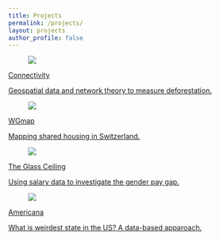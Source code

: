 ```yaml
---
title: Projects
permalink: /projects/
layout: projects
author_profile: false
---
```



<div class='project-listing'>
  <figure class="project-figure">
    <img
    class="lazyload"
    data-src="https://groundviews.org/wp-content/uploads/2012/11/Forest-Patch-1200x550.jpg"
    src="https://groundviews.org/wp-content/uploads/2012/11/Forest-Patch-1200x550.jpg">
  </figure>
	  <div class='project-writeup'>
	  	<a href='./connectivity'>
  		<p class='project-title'> Connectivity </p>
  		<p class='project-description'>  Geospatial data and network theory to measure deforestation. </p>
		</a>
  </div>
</div>
<div class='project-listing'>
  <figure class="project-figure">
    <img
    class="lazyload"
    data-src="https://res.cloudinary.com/itko/image/upload/v1/WGmap/thumbnail_og.png"
    src="https://res.cloudinary.com/itko/image/upload/v1/WGmap/thumbnail_og.png">
  </figure>
	  <div class='project-writeup'>
	  	<a href='./wgmap'>
  		<p class='project-title'> WGmap </p>
  		<p class='project-description'> Mapping shared housing in Switzerland. </p>
		</a>
  </div>
</div> 
<div class='project-listing'>
  <figure class="project-figure">
    <img
    class="lazyload"
    data-src="https://alltogether.swe.org/wp-content/uploads/2018/05/Depositphotos_110484896_l-2015.jpg"
    src="https://alltogether.swe.org/wp-content/uploads/2018/05/Depositphotos_110484896_l-2015.jpg">
  </figure>
  <div class='project-writeup'>
  	<a href='./gender-gap'>
  		<p class='project-title'> The Glass Ceiling  </p>
  		<p class='project-description'> Using salary data to investigate the gender pay gap. </p>
		</a>
  </div>
</div>
<div class='project-listing'>
  <figure class="project-figure">
    <img
    class="lazyload"
    data-src="https://i.cbc.ca/1.4729338.1530308043!/fileImage/httpImage/image.jpg_gen/derivatives/16x9_780/96735468.jpg"
    src="https://i.cbc.ca/1.4729338.1530308043!/fileImage/httpImage/image.jpg_gen/derivatives/16x9_780/96735468.jpg">
  </figure>
	  <div class='project-writeup'>
	  	<a href='./americana'>
  		<p class='project-title'> Americana </p>
  		<p class='project-description'> What is weirdest state in the US? A data-based apparoach. </p>
		</a>
  </div>
</div>


